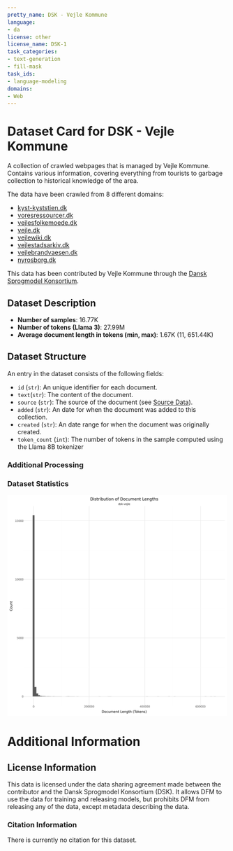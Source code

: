 ```yaml
---
pretty_name: DSK - Vejle Kommune
language:
- da
license: other
license_name: DSK-1
task_categories:
- text-generation
- fill-mask
task_ids:
- language-modeling
domains:
- Web
---
```


# Dataset Card for DSK - Vejle Kommune

<!-- START-SHORT DESCRIPTION -->
A collection of crawled webpages that is managed by Vejle Kommune. Contains various information, covering everything from tourists to garbage collection to historical knowledge of the area. 
<!-- END-SHORT DESCRIPTION -->

The data have been crawled from 8 different domains:
- [kyst-kyststien.dk](kyst-kyststien.dk) 
- [voresressourcer.dk](voresressourcer.dk) 
- [vejlesfolkemoede.dk](vejlesfolkemoede.dk)
- [vejle.dk](vejle.dk)
- [vejlewiki.dk](vejlewiki.dk)
- [vejlestadsarkiv.dk](vejlestadsarkiv.dk)
- [vejlebrandvaesen.dk](vejlebrandvaesen.dk)
- [nyrosborg.dk](nyrosborg.dk)

This data has been contributed by Vejle Kommune through the [Dansk Sprogmodel Konsortium](https://alexandra.dk/dsk). 


## Dataset Description

<!-- START-DESC-STATS -->
- **Number of samples**: 16.77K
- **Number of tokens (Llama 3)**: 27.99M
- **Average document length in tokens (min, max)**: 1.67K (11, 651.44K)
<!-- END-DESC-STATS -->


## Dataset Structure
An entry in the dataset consists of the following fields:

- `id` (`str`): An unique identifier for each document.
- `text`(`str`): The content of the document.
- `source` (`str`): The source of the document (see [Source Data](#source-data)).
- `added` (`str`): An date for when the document was added to this collection.
- `created` (`str`): An date range for when the document was originally created.
- `token_count` (`int`): The number of tokens in the sample computed using the Llama 8B tokenizer


### Additional Processing


### Dataset Statistics

<!-- START-DATASET PLOTS -->
<p align="center">
<img src="./images/dist_document_length.png" width="600" style="margin-right: 10px;" />
</p>
<!-- END-DATASET PLOTS -->


# Additional Information

## License Information
This data is licensed under the data sharing agreement made between the contributor and the Dansk Sprogmodel Konsortium (DSK). 
It allows DFM to use the data for training and releasing models, but prohibits DFM from releasing any of the data, except metadata describing the data. 

### Citation Information

There is currently no citation for this dataset.
